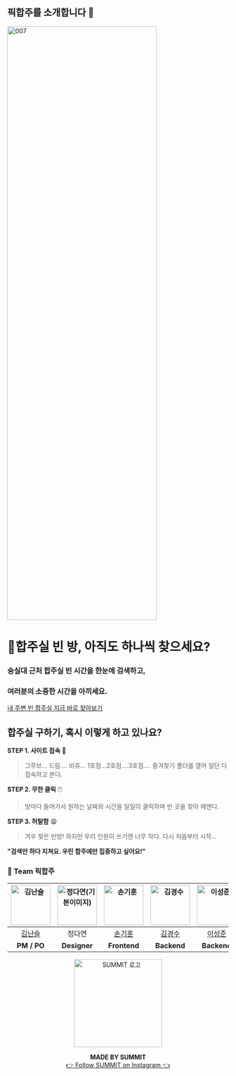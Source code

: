 ## 픽합주를 소개합니다 👋
<img width="340" height="1350" alt="007" src="https://github.com/user-attachments/assets/28fab99d-d295-4ff5-9f5e-dcffd67ee7e6" />

# **🫠합주실 빈 방, 아직도 하나씩 찾으세요?**

### **숭실대 근처 합주실 빈 시간을 한눈에 검색하고,**

### **여러분의 소중한 시간을 아끼세요.**

[내 주변 빈 합주실 지금 바로 찾아보기](https://www.pickhabju.com/)

## **합주실 구하기, 혹시 이렇게 하고 있나요?**

**STEP 1. 사이트 접속** 🤯

> 그루브… 드림…. 비쥬… 1호점…2호점….3호점…. 즐겨찾기 폴더를 열어 일단 다 접속하고 본다.
>
**STEP 2. 무한 클릭** 🖱️

> 방마다 들어가서 원하는 날짜와 시간을 일일이 클릭하며 빈 곳을 찾아 헤맨다.
> 


**STEP 3. 허탈함** 😩

> 겨우 찾은 빈방! 하지만 우리 인원이 쓰기엔 너무 작다. 다시 처음부터 시작...
> 

**"검색만 하다 지쳐요. 우린 합주에만 집중하고 싶어요!"**

### 🎸 Team 픽합주 

| <img src="https://avatars.githubusercontent.com/u/154604350?v=4" width=90px alt="김난슬"/> | <img src="https://encrypted-tbn0.gstatic.com/images?q=tbn:ANd9GcRboXHgyr3eclyJCtfoWkeEPIyxHnXpSjT7MQ&s" width=90px alt="정다연(기본이미지)"/> | <img src="https://avatars.githubusercontent.com/u/89789115?s=96&v=4" width=90px alt="손기훈"/> | <img src="https://avatars.githubusercontent.com/u/103662328?s=64&v=4" width=90px alt="김경수"/> | <img src="https://avatars.githubusercontent.com/u/96724528?s=96&v=4" width=90px alt="이성준"/> | <img src="https://github.com/user-attachments/assets/64edcad4-4924-455f-bbee-0eb7c45b747d" width=90px alt="한태영(기본이미지)"/> |
| :-----: | :-----: | :-----: | :-----: | :-----: | :-----: |
| [김난슬](https://github.com/seulnan) | 정다연 | [손기훈](https://github.com/S-Gihun) | [김경수](https://github.com/Siul49) | [이성준](https://github.com/szoon2426) | 한태영 |
| **PM / PO** | **Designer** | **Frontend** | **Backend** | **Backend** | **Marketing** |


<p align="center">
  <a href="https://www.instagram.com/summit_ssu/" target="_blank">
    <img src="https://scontent-ssn1-1.cdninstagram.com/v/t51.2885-19/487695176_3989673721292531_3606206481869459574_n.jpg?efg=eyJ2ZW5jb2RlX3RhZyI6InByb2ZpbGVfcGljLmRqYW5nby4xMDgwLmMyIn0&_nc_ht=scontent-ssn1-1.cdninstagram.com&_nc_cat=111&_nc_oc=Q6cZ2QFfEonuAe6vZkX2gZfYxsWUypYcaQ2GhfSdsIaPNyX5F-6LvhvM0qRGs17RjTKNAy4&_nc_ohc=xXk2TkDxbsMQ7kNvwElmmwx&_nc_gid=Gp8awj8eCP8EADIkOdA2zg&edm=APoiHPcBAAAA&ccb=7-5&oh=00_AfVZAP3SZQQ373jCXLCREyrQyd5EwKaY57sbZYzj9NNWdw&oe=68BB797F&_nc_sid=22de04" width="200" alt="SUMMIT 로고"/>
  </a>
</p>

<p align="center">
  <strong>MADE BY SUMMIT</strong><br/>
  <a href="https://www.instagram.com/summit_ssu/" target="_blank">
    👉 Follow SUMMIT on Instagram 👈
  </a>
</p>

